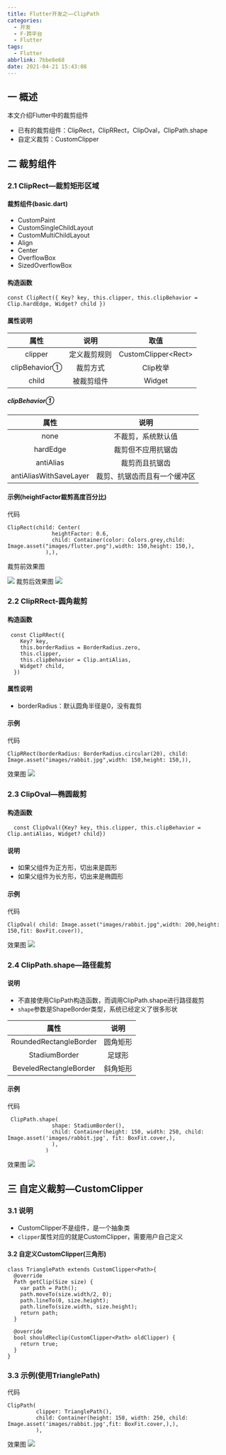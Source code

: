 ```yaml
---
title: Flutter开发之——ClipPath
categories:
  - 开发
  - F-跨平台
  - Flutter
tags:
  - Flutter
abbrlink: 7bbe8e68
date: 2021-04-21 15:43:08
---
```

## 一 概述

本文介绍Flutter中的裁剪组件

* 已有的裁剪组件：ClipRect，ClipRRect，ClipOval，ClipPath.shape
* 自定义裁剪：CustomClipper

<!--more-->

## 二 裁剪组件

### 2.1 ClipRect—裁剪矩形区域

#### 裁剪组件(basic.dart)

* CustomPaint
* CustomSingleChildLayout
* CustomMultiChildLayout
* Align
* Center
* OverflowBox
* SizedOverflowBox

#### 构造函数

```
const ClipRect({ Key? key, this.clipper, this.clipBehavior = Clip.hardEdge, Widget? child })
```

#### 属性说明

|     属性      |     说明     |         取值         |
| :-----------: | :----------: | :------------------: |
|    clipper    | 定义裁剪规则 | CustomClipper\<Rect> |
| clipBehavior① |   裁剪方式   |       Clip枚举       |
|     child     |  被裁剪组件  |        Widget        |

##### clipBehavior①

|          属性          |             说明             |
| :--------------------: | :--------------------------: |
|          none          |      不裁剪，系统默认值      |
|        hardEdge        |      裁剪但不应用抗锯齿      |
|       antiAlias        |        裁剪而且抗锯齿        |
| antiAliasWithSaveLayer | 裁剪、抗锯齿而且有一个缓冲区 |

#### 示例(heightFactor裁剪高度百分比)

代码

```
ClipRect(child: Center(
              heightFactor: 0.6,
              child: Container(color: Colors.grey,child: Image.asset("images/flutter.png"),width: 150,height: 150,),
            ),),
```

裁剪前效果图

![][1]
裁剪后效果图
![][2]

### 2.2 ClipRRect-圆角裁剪

####  构造函数

```
 const ClipRRect({
    Key? key,
    this.borderRadius = BorderRadius.zero,
    this.clipper,
    this.clipBehavior = Clip.antiAlias,
    Widget? child,
  }) 
```

#### 属性说明

* borderRadius：默认圆角半径是0，没有裁剪

#### 示例

代码

```
ClipRRect(borderRadius: BorderRadius.circular(20), child: Image.asset("images/rabbit.jpg",width: 150,height: 150,)),
```

效果图
![][3]

### 2.3 ClipOval—椭圆裁剪

#### 构造函数

```
  const ClipOval({Key? key, this.clipper, this.clipBehavior = Clip.antiAlias, Widget? child})
```

#### 说明

* 如果父组件为正方形，切出来是圆形
* 如果父组件为长方形，切出来是椭圆形

#### 示例

代码

```
ClipOval( child: Image.asset("images/rabbit.jpg",width: 200,height: 150,fit: BoxFit.cover)),
```

效果图
![][4]

### 2.4 ClipPath.shape—路径裁剪

#### 说明

* 不直接使用ClipPath构造函数，而调用ClipPath.shape进行路径裁剪
* `shape`参数是ShapeBorder类型，系统已经定义了很多形状

|          属性          |   说明   |
| :--------------------: | :------: |
| RoundedRectangleBorder | 圆角矩形 |
|     StadiumBorder      |  足球形  |
| BeveledRectangleBorder | 斜角矩形 |

#### 示例

代码

```
 ClipPath.shape(
              shape: StadiumBorder(),
              child: Container(height: 150, width: 250, child: Image.asset('images/rabbit.jpg', fit: BoxFit.cover,),
              ),
            )
```

效果图
![][5]

## 三 自定义裁剪—CustomClipper

### 3.1 说明

* CustomClipper不是组件，是一个抽象类
* `clipper`属性对应的就是CustomClipper，需要用户自己定义

#### 3.2 自定义CustomClipper(三角形)

```
class TrianglePath extends CustomClipper<Path>{
  @override
  Path getClip(Size size) {
    var path = Path();
    path.moveTo(size.width/2, 0);
    path.lineTo(0, size.height);
    path.lineTo(size.width, size.height);
    return path;
  }

  @override
  bool shouldReclip(CustomClipper<Path> oldClipper) {
    return true;
  }
}
```

### 3.3 示例(使用TrianglePath)

代码

```
ClipPath(
         clipper: TrianglePath(),
         child: Container(height: 150, width: 250, child: Image.asset('images/rabbit.jpg',fit: BoxFit.cover,),),
         ),
```

效果图
![][6]



[1]:https://cdn.jsdelivr.net/gh/PGzxc/CDN@master/blog-flutter/flutter-clip-before-flutter.png
[2]:https://cdn.jsdelivr.net/gh/PGzxc/CDN@master/blog-flutter/flutter-cliprect-sample.png
[3]:https://cdn.jsdelivr.net/gh/PGzxc/CDN@master/blog-flutter/flutter-clipRRect-sample.png
[4]:https://cdn.jsdelivr.net/gh/PGzxc/CDN@master/blog-flutter/flutter-clipOval-sample.png
[5]:https://cdn.jsdelivr.net/gh/PGzxc/CDN@master/blog-flutter/flutter-clipPath-shape-sample.png
[6]:https://cdn.jsdelivr.net/gh/PGzxc/CDN@master/blog-flutter/flutter-customClipper-sample.png